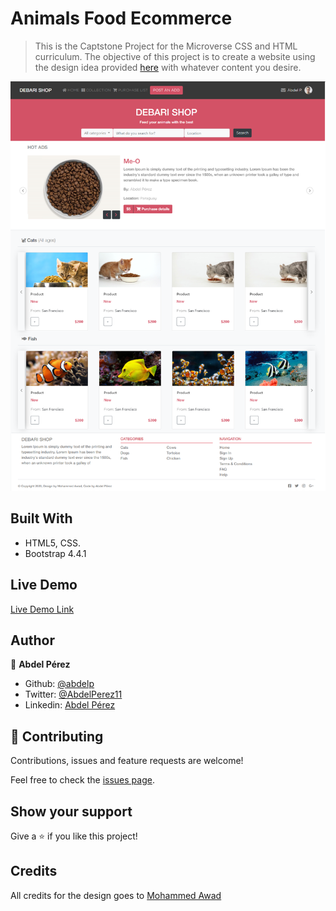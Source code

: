 # Animals Food Ecommerce

> This is the Captstone Project for the Microverse CSS and HTML curriculum. The objective of this project is to create a website using the design idea provided [here](https://www.behance.net/gallery/24796463/ZATTIX) with whatever content you desire.

![screenshot](./app_screenshot.png)

## Built With

- HTML5, CSS.
- Bootstrap 4.4.1

## Live Demo

[Live Demo Link](https://rawcdn.githack.com/abdelp/html-capstone/548b0d0cb531de0f722db6a8d168b236ae4b7195/index.html)

## Author

👤 **Abdel Pérez**

- Github: [@abdelp](https://github.com/abdelp/)
- Twitter: [@AbdelPerez11](https://twitter.com/abdelperez11)
- Linkedin: [Abdel Pérez](https://www.linkedin.com/in/abdel-p%C3%A9rez-t%C3%A9llez-72b2aa153/)

## 🤝 Contributing

Contributions, issues and feature requests are welcome!

Feel free to check the [issues page](https://github.com/abdelp/using-bootstrap/issues).

## Show your support

Give a ⭐️ if you like this project!

## Credits

All credits for the design goes to [Mohammed Awad](https://www.behance.net/M_Awad)
